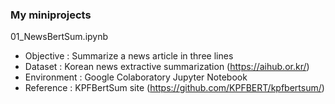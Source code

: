 ### My miniprojects

01_NewsBertSum.ipynb
 - Objective : Summarize a news article in three lines  
 - Dataset : Korean news extractive summarization (https://aihub.or.kr/)
 - Environment : Google Colaboratory Jupyter Notebook
 - Reference : KPFBertSum site (https://github.com/KPFBERT/kpfbertsum/)
